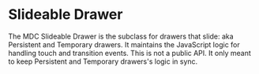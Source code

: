 # Slideable Drawer

The MDC Slideable Drawer is the subclass for drawers that slide: aka Persistent and Temporary drawers.
It maintains the JavaScript logic for handling touch and transition events. This is not a public API.
It only meant to keep Persistent and Temporary drawers's logic in sync.
